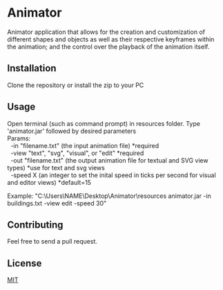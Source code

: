 # Animator
Animator application that allows for the creation and customization of different shapes and objects as well as their respective keyframes within the animation; and the control over the playback of the animation itself.

## Installation
Clone the repository or install the zip to your PC

## Usage
Open terminal (such as command prompt) in resources folder.
Type 'animator.jar' followed by desired parameters  
Params:  
&nbsp;&nbsp;-in "filename.txt" (the input animation file) *required  
&nbsp;&nbsp;-view "text", "svg", "visual", or "edit" *required   
&nbsp;&nbsp;-out "filename.txt" (the output animation file for textual and SVG view types) *use for text and svg views  
&nbsp;&nbsp;-speed X (an integer to set the inital speed in ticks per second for visual and editor views) *default=15

Example: "C:\Users\NAME\Desktop\Animator\resources animator.jar -in buildings.txt -view edit -speed 30"

## Contributing
Feel free to send a pull request.

## License
[MIT](https://choosealicense.com/licenses/mit/)
